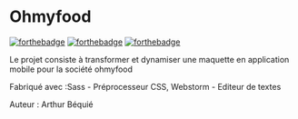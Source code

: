 # Ohmyfood
[![forthebadge](https://forthebadge.com/images/badges/uses-html.svg)](https://forthebadge.com) [![forthebadge](https://forthebadge.com/images/badges/uses-css.svg)](https://forthebadge.com) [![forthebadge](https://forthebadge.com/images/badges/powered-by-electricity.svg)](https://forthebadge.com)

Le projet consiste à transformer et dynamiser une maquette en application mobile pour la société ohmyfood

Fabriqué avec :Sass - Préprocesseur CSS, Webstorm - Editeur de textes

Auteur : Arthur Béquié
